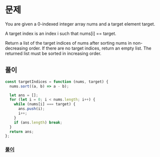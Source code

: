 # 문제

You are given a 0-indexed integer array nums and a target element target.

A target index is an index i such that nums[i] == target.

Return a list of the target indices of nums after sorting nums in non-decreasing order. If there are no target indices, return an empty list. The returned list must be sorted in increasing order.

## 풀이

```javascript
const targetIndices = function (nums, target) {
  nums.sort((a, b) => a - b);

  let ans = [];
  for (let i = 0; i < nums.length; i++) {
    while (nums[i] === target) {
      ans.push(i);
      i++;
    }
    if (ans.length) break;
  }
  return ans;
};
```

### [풀이](https://leetcode.com/submissions/detail/648001020/)
